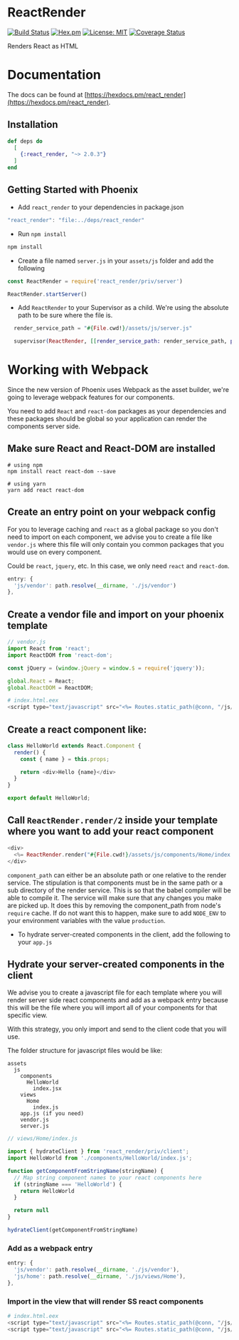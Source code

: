 # ReactRender

[![Build Status](https://travis-ci.org/revelrylabs/elixir_react_render.svg?branch=master)](https://travis-ci.org/revelrylabs/elixir_react_render)
[![Hex.pm](https://img.shields.io/hexpm/dt/react_render.svg)](https://hex.pm/packages/react_render)
[![License: MIT](https://img.shields.io/badge/License-MIT-yellow.svg)](https://opensource.org/licenses/MIT)
[![Coverage Status](https://coveralls.io/repos/github/revelrylabs/elixir_react_render/badge.svg)](https://coveralls.io/github/revelrylabs/elixir_react_render)

Renders React as HTML

# Documentation

The docs can
be found at [https://hexdocs.pm/react_render](https://hexdocs.pm/react_render).

## Installation

```elixir
def deps do
  [
    {:react_render, "~> 2.0.3"}
  ]
end
```

## Getting Started with Phoenix

- Add `react_render` to your dependencies in package.json

```js
"react_render": "file:../deps/react_render"
```

- Run `npm install`

```bash
npm install
```

- Create a file named `server.js` in your `assets/js` folder and add the following

```js
const ReactRender = require('react_render/priv/server')

ReactRender.startServer()
```

- Add `ReactRender` to your Supervisor as a child. We're using the absolute path to be sure where the file is.

```elixir
  render_service_path = "#{File.cwd!}/assets/js/server.js"

  supervisor(ReactRender, [[render_service_path: render_service_path, pool_size: 4]])
```

# Working with Webpack
Since the new version of Phoenix uses Webpack as the asset builder, we're going to leverage webpack features for our components.

You need to add `React` and `react-dom` packages as your dependencies and these packages should be global so your application can render the components server side.

## Make sure React and React-DOM are installed

```
# using npm
npm install react react-dom --save
```

```
# using yarn
yarn add react react-dom
```

## Create an entry point on your webpack config
For you to leverage caching and `react` as a global package so you don't need to import on each component, we advise you to create a file like `vendor.js` where this file will only contain you common packages that you would use on every component.

Could be `react`, `jquery`, etc.
In this case, we only need `react` and `react-dom`.

```javascript
entry: {
  'js/vendor': path.resolve(__dirname, './js/vendor')
},
```

## Create a vendor file and import on your phoenix template
```javascript
// vendor.js
import React from 'react';
import ReactDOM from 'react-dom';

const jQuery = (window.jQuery = window.$ = require('jquery'));

global.React = React;
global.ReactDOM = ReactDOM;
```

```elixir
# index.html.eex
<script type="text/javascript" src="<%= Routes.static_path(@conn, "/js/vendor.js") %>"></script>
```

## Create a react component like:

```javascript
class HelloWorld extends React.Component {
  render() {
    const { name } = this.props;

    return <div>Hello {name}</div>
  }
}

export default HelloWorld;
```

## Call `ReactRender.render/2` inside your template where you want to add your react component

```elixir
<div>
  <%= ReactRender.render("#{File.cwd!}/assets/js/components/Home/index.jsx") %>
</div>
```

`component_path` can either be an absolute path or one relative to the render service. The stipulation is that components must be in the same path or a sub directory of the render service. This is so that the babel compiler will be able to compile it. The service will make sure that any changes you make are picked up. It does this by removing the component_path from node's `require` cache. If do not want this to happen, make sure to add `NODE_ENV` to your environment variables with the value `production`.

- To hydrate server-created components in the client, add the following to your `app.js`

## Hydrate your server-created components in the client
We advise you to create a javascript file for each template where you will render server side react components and add as a webpack entry because this will be the file where you will import all of your components for that specific view.

With this strategy, you only import and send to the client code that you will use.

The folder structure for javascript files would be like:
```
assets
  js
    components
      HelloWorld
        index.jsx
    views
      Home
        index.js
    app.js (if you need)
    vendor.js
    server.js
```

```javascript
// views/Home/index.js

import { hydrateClient } from 'react_render/priv/client';
import HelloWorld from './components/HelloWorld/index.js';

function getComponentFromStringName(stringName) {
  // Map string component names to your react components here
  if (stringName === 'HelloWorld') {
    return HelloWorld
  }

  return null
}

hydrateClient(getComponentFromStringName)
```

### Add as a webpack entry
```javascript
entry: {
  'js/vendor': path.resolve(__dirname, './js/vendor'),
  'js/home': path.resolve(__dirname, './js/views/Home'),
},
```

### Import in the view that will render SS react components
```elixir
# index.html.eex
<script type="text/javascript" src="<%= Routes.static_path(@conn, "/js/vendor.js") %>"></script>
<script type="text/javascript" src="<%= Routes.static_path(@conn, "/js/home.js") %>"></script>
```
